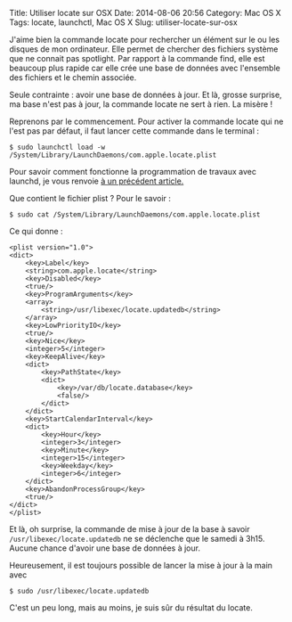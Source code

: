 Title: Utiliser locate sur OSX
Date: 2014-08-06 20:56
Category: Mac OS X
Tags: locate, launchctl, Mac OS X
Slug: utiliser-locate-sur-osx

J'aime bien la commande locate pour rechercher un élément sur le ou les disques de mon ordinateur. Elle permet de chercher des fichiers système que ne connait pas spotlight. Par rapport à la commande find, elle est beaucoup plus rapide car elle crée une base de données avec l'ensemble des fichiers et le chemin associée.

Seule contrainte : avoir une base de données à jour. Et là, grosse surprise, ma base n'est pas à jour, la commande locate ne sert à rien. La misère !

Reprenons par le commencement. Pour activer la commande locate qui ne l'est pas par défaut, il faut lancer cette commande dans le terminal :

    $ sudo launchctl load -w /System/Library/LaunchDaemons/com.apple.locate.plist

Pour savoir comment fonctionne la programmation de travaux avec launchd, je vous renvoie [à un précédent article.]({filename}/demarrage-automatique-de-travaux-avec-launchd.markdown "démarrage automatique de travaux avec launchd")

Que contient le fichier plist ? Pour le savoir :

    $ sudo cat /System/Library/LaunchDaemons/com.apple.locate.plist

Ce qui donne :

    <plist version="1.0">
    <dict>
    	<key>Label</key>
    	<string>com.apple.locate</string>
    	<key>Disabled</key>
    	<true/>
    	<key>ProgramArguments</key>
    	<array>
    		<string>/usr/libexec/locate.updatedb</string>
    	</array>
    	<key>LowPriorityIO</key>
    	<true/>
    	<key>Nice</key>
    	<integer>5</integer>
    	<key>KeepAlive</key>
    	<dict>
    		<key>PathState</key>
    		<dict>
    			<key>/var/db/locate.database</key>
    			<false/>
    		</dict>
    	</dict>
    	<key>StartCalendarInterval</key>
    	<dict>
    		<key>Hour</key>
    		<integer>3</integer>
    		<key>Minute</key>
    		<integer>15</integer>
    		<key>Weekday</key>
    		<integer>6</integer>
    	</dict>
    	<key>AbandonProcessGroup</key>
    	<true/>
    </dict>
    </plist>

Et là, oh surprise, la commande de mise à jour de la base à savoir `/usr/libexec/locate.updatedb` ne se déclenche que le samedi à 3h15. Aucune chance d'avoir une base de données à jour.

Heureusement, il est toujours possible de lancer la mise à jour à la main avec

    $ sudo /usr/libexec/locate.updatedb

C'est un peu long, mais au moins, je suis sûr du résultat du locate.
